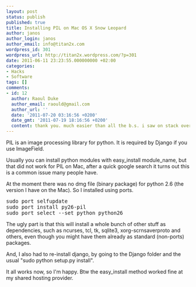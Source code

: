 ```yaml
---
layout: post
status: publish
published: true
title: Installing PIL on Mac OS X Snow Leopard
author: janos
author_login: janos
author_email: info@titan2x.com
wordpress_id: 301
wordpress_url: http://titan2x.wordpress.com/?p=301
date: 2011-06-11 23:23:55.000000000 +02:00
categories:
- Hacks
- Software
tags: []
comments:
- id: 12
  author: Raoul Duke
  author_email: raould@gmail.com
  author_url: ''
  date: '2011-07-20 03:16:56 +0200'
  date_gmt: '2011-07-19 18:16:56 +0200'
  content: thank you. much easier than all the b.s. i saw on stack overflow.
---
```

PIL is an image processing library for python. It is required by Django if you use ImageField.

Usually you can install python modules with easy_install module_name, but that did not work for PIL on Mac, after a quick google search it turns out this is a common issue many people have.

At the moment there was no dmg file (binary package) for python 2.6 (the version I have on the Mac). So I installed using ports.
<pre>sudo port selfupdate
sudo port install py26-pil
sudo port select --set python python26</pre>
The ugly part is that this will install a whole bunch of other stuff as dependencies, such as ncurses, tcl, tk, sqlite3, xorg-scrnsaverproto and others, even though you might have them already as standard (non-ports) packages.

And, I also had to re-install django, by going to the Django folder and the usual "sudo python setup.py install".

It all works now, so I'm happy. Btw the easy_install method worked fine at my shared hosting provider.
